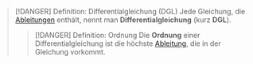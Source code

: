 > [!DANGER] Definition: Differentialgleichung (DGL)
> Jede Gleichung, die [Ableitungen](../Differentiation/Ableitung%20und%20Differenzierbarkeit.md) enthält, nennt man **Differentialgleichung** (kurz **DGL**).
> 
> > [!DANGER] Definition: Ordnung
> > Die **Ordnung** einer Differentialgleichung ist die höchste [Ableitung](../Differentiation/Ableitung%20und%20Differenzierbarkeit.md), die in der Gleichung vorkommt.
